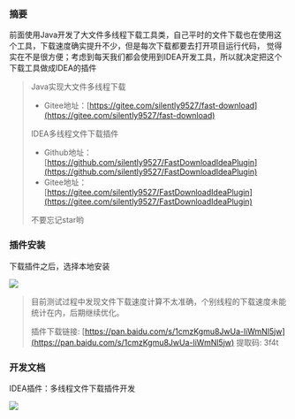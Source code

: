 
### 摘要
前面使用Java开发了大文件多线程下载工具类，自己平时的文件下载也在使用这个工具，下载速度确实提升不少，但是每次下载都要去打开项目运行代码，
觉得实在不是很方便；考虑到每天我们都会使用到IDEA开发工具，所以就决定把这个下载工具做成IDEA的插件

>
> Java实现大文件多线程下载 
> - Gitee地址：[https://gitee.com/silently9527/fast-download](https://gitee.com/silently9527/fast-download)
>
> IDEA多线程文件下载插件 
> - Github地址：[https://github.com/silently9527/FastDownloadIdeaPlugin](https://github.com/silently9527/FastDownloadIdeaPlugin)
> - Gitee地址：[https://gitee.com/silently9527/FastDownloadIdeaPlugin](https://gitee.com/silently9527/FastDownloadIdeaPlugin)
>
> 不要忘记star哟


### 插件安装
下载插件之后，选择本地安装

![](https://raw.githubusercontent.com/silently9527/FastDownloadIdeaPlugin/master/docs/watermark.jpg)

> 目前测试过程中发现文件下载速度计算不太准确，个别线程的下载速度未能统计在内，后期继续优化。
>
> 插件下载链接: [https://pan.baidu.com/s/1cmzKgmu8JwUa-liWmNl5jw](https://pan.baidu.com/s/1cmzKgmu8JwUa-liWmNl5jw) 提取码: 3f4t 


### 开发文档

IDEA插件：多线程文件下载插件开发


![](https://github.com/silently9527/FastDownloadIdeaPlugin/blob/master/docs/%E6%B5%8B%E8%AF%95.gif?raw=true)